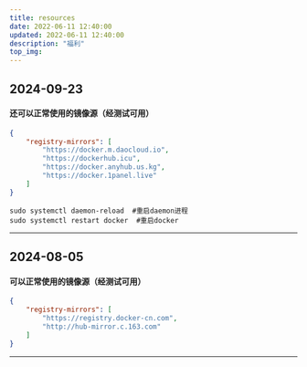 ```yaml
---
title: resources
date: 2022-06-11 12:40:00
updated: 2022-06-11 12:40:00
description: "福利"
top_img: 
---
```


## 2024-09-23
#### 还可以正常使用的镜像源（经测试可用）
```json
{
    "registry-mirrors": [
        "https://docker.m.daocloud.io",
        "https://dockerhub.icu",
        "https://docker.anyhub.us.kg",
        "https://docker.1panel.live"
    ]
}
```
```shell
sudo systemctl daemon-reload  #重启daemon进程
sudo systemctl restart docker  #重启docker
```
---------

## 2024-08-05
#### 可以正常使用的镜像源（经测试可用）
```json
{
    "registry-mirrors": [
        "https://registry.docker-cn.com", 
        "http://hub-mirror.c.163.com"
    ]
}
```

---------